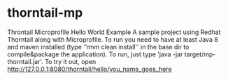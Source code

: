 # thorntail-mp
Throntail Microprofile Hello World Example
A sample project using Redhat Thorntail along with Microprofile. To run you need to have at least Java 8 and maven installed (type ''mvn clean install'' in the base dir to compile&package the application). To run, just type 'java -jar target/mp-thorntail.jar'. To try it out, open http://127.0.0.1:8080/thorntail/hello/you_name_goes_here
